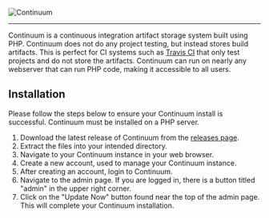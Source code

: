 ![Continuum](http://i.imgur.com/K57dwSf.png?1)

---

Continuum is a continuous integration artifact storage system built using PHP. Continuum does not do any project testing, but instead stores build artifacts. This is perfect for CI systems such as [Travis CI](https://travis-ci.org) that only test projects and do not store the artifacts. Continuum can run on nearly any webserver that can run PHP code, making it accessible to all users.

## Installation

Please follow the steps below to ensure your Continuum install is successful. Continuum must be installed on a PHP server.

1. Download the latest release of Continuum from the [releases page](https://github.com/FlibioWeb/Continuum/releases/latest).
2. Extract the files into your intended directory.
3. Navigate to your Continuum instance in your web browser.
4. Create a new account, used to manage your Continuum instance.
5. After creating an account, login to Continuum.
6. Navigate to the admin page. If you are logged in, there is a button titled "admin" in the upper right corner.
7. Click on the "Update Now" button found near the top of the admin page. This will complete your Continuum installation.
